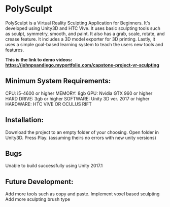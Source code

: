 # PolySculpt

PolySculpt is a Virtual Reality Sculpting Application for Beginners. It's developed using Unity3D and HTC Vive. It uses basic sculpting tools such as sculpt, symmetry, smooth, and paint. It also has a grab, scale, rotate, and crease feature. It includes a 3D model exporter for 3D printing. Lastly, it uses a simple goal-based learning system to teach the users new tools and features.

**This is the link to demo videos: https://johnpsandiego.myportfolio.com/capstone-project-vr-sculpting**

## Minimum System Requirements:
CPU: i5-4600 or higher
MEMORY: 8gb
GPU: Nvidia GTX 960 or higher
HARD DRIVE: 3gb or higher
SOFTWARE: Unity 3D ver. 2017 or higher
HARDWARE: HTC VIVE OR OCULUS RIFT

## Installation: 
Download the project to an empty folder of your choosing. Open folder in Unity3D. Press Play. (assuming theirs no errors with new unity versions) 


## Bugs
Unable to build successfully using Unity 2017.1 

## Future Development:
Add more tools such as copy and paste.
Implement voxel based sculpting
Add more sculpting brush type
